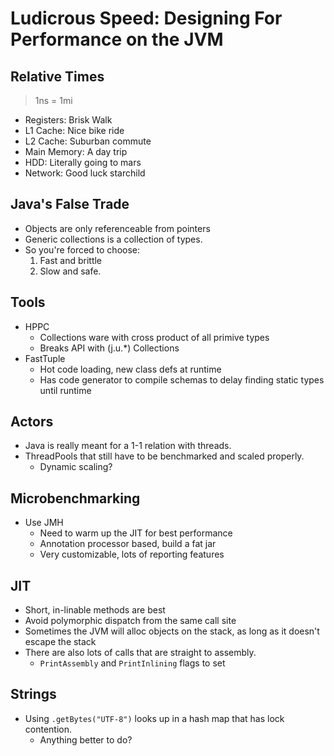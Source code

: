 # Ludicrous Speed: Designing For Performance on the JVM

## Relative Times

> 1ns = 1mi

- Registers: Brisk Walk
- L1 Cache: Nice bike ride
- L2 Cache: Suburban commute
- Main Memory: A day trip
- HDD: Literally going to mars
- Network: Good luck starchild

## Java's False Trade

- Objects are only referenceable from pointers
- Generic collections is a collection of types.
- So you're forced to choose:
  1. Fast and brittle
  1. Slow and safe.

## Tools

- HPPC
  - Collections ware with cross product of all primive types
  - Breaks API with (j.u.*) Collections
- FastTuple
  - Hot code loading, new class defs at runtime
  - Has code generator to compile schemas to delay finding static types until runtime

## Actors

- Java is really meant for a 1-1 relation with threads.
- ThreadPools that still have to be benchmarked and scaled properly.
  - Dynamic scaling?

## Microbenchmarking

- Use JMH
  - Need to warm up the JIT for best performance
  - Annotation processor based, build a fat jar
  - Very customizable, lots of reporting features

## JIT

- Short, in-linable methods are best
- Avoid polymorphic dispatch from the same call site
- Sometimes the JVM will alloc objects on the stack, as long as it doesn't escape the stack
- There are also lots of calls that are straight to assembly.
  - `PrintAssembly` and `PrintInlining` flags to set

## Strings

- Using `.getBytes("UTF-8")` looks up in a hash map that has lock contention.
  - Anything better to do?
